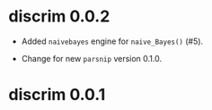 # discrim 0.0.2

* Added `naivebayes` engine for `naive_Bayes()` (#5).

* Change for new `parsnip` version 0.1.0.

# discrim 0.0.1

